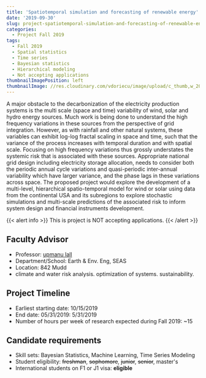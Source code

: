 ```yaml
---
title: 'Spatiotemporal simulation and forecasting of renewable energy'
date: '2019-09-30'
slug: project-spatiotemporal-simulation-and-forecasting-of-renewable-energy
categories:
  - Project Fall 2019
tags:
  - Fall 2019
  - Spatial statistics
  - Time series
  - Bayesian statistics
  - Hierarchical modeling
  - Not accepting applications
thumbnailImagePosition: left
thumbnailImage: //res.cloudinary.com/vdoriecu/image/upload/c_thumb,w_200,g_face/v1569961440/renewable_energy_w0ni8w.png
---
```

A major obstacle to the decarbonization of the electricity production systems is the multi scale (space and time) variability of wind, solar and hydro energy sources. Much work is being done to understand the high frequency variations in these sources from the perspective of grid integration. However, as with rainfall and other natural systems, these variables can exhibit log-log fractal scaling in space and time, such that the variance of the process increases with temporal duration and with spatial scale. Focusing on high frequency variations thus grossly understates the systemic risk that is associated with these sources. Appropriate national grid design including electricity storage allocation, needs to consider both the periodic annual cycle variations and quasi-periodic inter-annual variability which have larger variance, and the phase lags in these variations across space. The proposed project would explore the development of a multi-level, hierarchical spatio-temporal model for wind or solar using data from the continental USA and its subregions to explore stochastic simulations and multi-scale predictions of the associated risk to inform system design and financial instruments development. 

<!--more-->

{{< alert info >}}
This is project is NOT accepting applications.
{{< /alert >}}

## Faculty Advisor
+ Professor: [upmanu lall](water.columbia.edu)
+ Department/School: Earth & Env. Eng, SEAS
+ Location: 842 Mudd
+ climate and water risk analysis. optimization of systems. sustainability. 

## Project Timeline
+ Earliest starting date: 10/15/2019
+ End date: 05/31/2019: 5/31/2019
+ Number of hours per week of research expected during Fall 2019: ~15

## Candidate requirements
+ Skill sets: Bayesian Statistics, Machine Learning, Time Series Modeling
+ Student eligibility: ~~freshman~~, ~~sophomore~~, ~~junior~~, ~~senior~~, master's
+ International students on F1 or J1 visa: **eligible**
